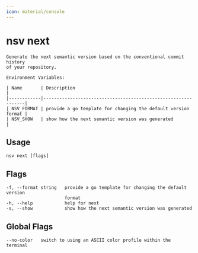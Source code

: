 ```yaml
---
icon: material/console
---
```


# nsv next

```{ .text .no-select .no-copy }
Generate the next semantic version based on the conventional commit history
of your repository.

Environment Variables:

| Name       | Description                                                   |
|------------|---------------------------------------------------------------|
| NSV_FORMAT | provide a go template for changing the default version format |
| NSV_SHOW   | show how the next semantic version was generated              |
```

## Usage

```{ .text .no-select .no-copy }
nsv next [flags]
```

## Flags

```{ .text .no-select .no-copy }
-f, --format string   provide a go template for changing the default version
                      format
-h, --help            help for next
-s, --show            show how the next semantic version was generated
```

## Global Flags

```{ .text .no-select .no-copy }
--no-color   switch to using an ASCII color profile within the terminal
```
